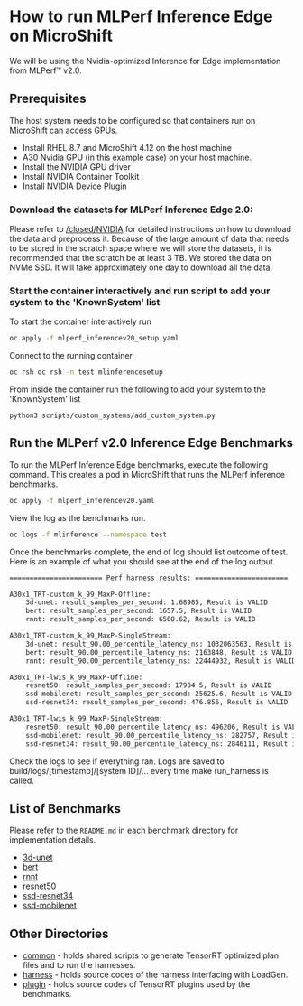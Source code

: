 
# How to run MLPerf Inference Edge on MicroShift
We will be using the Nvidia-optimized Inference for Edge implementation from MLPerf™ v2.0.

## Prerequisites
The host system needs to be configured so that containers run on MicroShift can access GPUs.
 - Install RHEL 8.7 and MicroShift 4.12 on the host machine
 - A30 Nvidia GPU (in this example case) on your host machine.
 - Install the NVIDIA GPU driver 
 - Install NVIDIA Container Toolkit
 - Install NVIDIA Device Plugin



### Download the datasets for MLPerf Inference Edge 2.0:

Please refer to [/closed/NVIDIA](closed/NVIDIA/README.md) for detailed instructions on how to download the data and preprocess it.
Because of the large amount of data that needs to be stored in the scratch space where we will store the datasets, it is recommended that the scratch be at least 3 TB. We stored the data on NVMe SSD. It will take approximately one day to download all the data. 

### Start the container interactively and run script to add your system to the 'KnownSystem' list

To start the container interactively run 
```bash
oc apply -f mlperf_inferencev20_setup.yaml
```

Connect to the running container 
```bash 
oc rsh oc rsh -n test mlinferencesetup
```

From inside the container run the following to add your system to the 'KnownSystem' list 

```python3 scripts/custom_systems/add_custom_system.py```
 

## Run the MLPerf v2.0 Inference Edge Benchmarks

To run the MLPerf Inference Edge benchmarks, execute the following command.  This creates a pod in MicroShift that runs the MLPerf inference benchmarks.

```bash
oc apply -f mlperf_inferencev20.yaml
```

View the log as the benchmarks run. 
```bash
oc logs -f mlinference --namespace test 
```

Once the benchmarks complete, the end of log should list outcome of test. Here is an example of what you should see at the end of the log output. 
```bash
======================= Perf harness results: =======================

A30x1_TRT-custom_k_99_MaxP-Offline:
    3d-unet: result_samples_per_second: 1.68985, Result is VALID
    bert: result_samples_per_second: 1657.5, Result is VALID
    rnnt: result_samples_per_second: 6508.62, Result is VALID

A30x1_TRT-custom_k_99_MaxP-SingleStream:
    3d-unet: result_90.00_percentile_latency_ns: 1032063563, Result is VALID
    bert: result_90.00_percentile_latency_ns: 2163848, Result is VALID
    rnnt: result_90.00_percentile_latency_ns: 22444932, Result is VALID

A30x1_TRT-lwis_k_99_MaxP-Offline:
    resnet50: result_samples_per_second: 17984.5, Result is VALID
    ssd-mobilenet: result_samples_per_second: 25625.6, Result is VALID
    ssd-resnet34: result_samples_per_second: 476.856, Result is VALID

A30x1_TRT-lwis_k_99_MaxP-SingleStream:
    resnet50: result_90.00_percentile_latency_ns: 496206, Result is VALID
    ssd-mobilenet: result_90.00_percentile_latency_ns: 282757, Result is VALID
    ssd-resnet34: result_90.00_percentile_latency_ns: 2846111, Result is VALID
```



Check the logs to see if everything ran. 
Logs are saved to build/logs/[timestamp]/[system ID]/... every time make run_harness is called.


## List of Benchmarks

Please refer to the `README.md` in each benchmark directory for implementation details.
- [3d-unet](closed/NVIDIA/code/3d-unet/tensorrt/README.md)
- [bert](closed/NVIDIA/code/bert/tensorrt/README.md)
- [rnnt](closed/NVIDIA/code/rnnt/tensorrt/README.md)
- [resnet50](closed/NVIDIA/code/resnet50/tensorrt/README.md)
- [ssd-resnet34](closed/NVIDIA/code/ssd-resnet34/tensorrt/README.md)
- [ssd-mobilenet](closed/NVIDIA/code/ssd-mobilenet/tensorrt/README.md)

## Other Directories

- [common](closed/NVIDIA/code/common) - holds shared scripts to generate TensorRT optimized plan files and to run the harnesses.
- [harness](closed/NVIDIA/code/harness) - holds source codes of the harness interfacing with LoadGen.
- [plugin](closed/NVIDIA/code/plugin) - holds source codes of TensorRT plugins used by the benchmarks.

